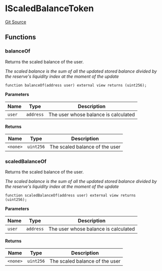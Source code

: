# IScaledBalanceToken
[Git Source](https://github.com-hedgefarm/HedgeFarm/smart-farmer/blob/c90db012f9c5fe4b328d8988c68447eed814b014/contracts/yield/interface/aave/IScaledBalanceToken.sol)


## Functions
### balanceOf

Returns the scaled balance of the user.

*The scaled balance is the sum of all the updated stored balance divided by the reserve's liquidity index
at the moment of the update*


```solidity
function balanceOf(address user) external view returns (uint256);
```
**Parameters**

|Name|Type|Description|
|----|----|-----------|
|`user`|`address`|The user whose balance is calculated|

**Returns**

|Name|Type|Description|
|----|----|-----------|
|`<none>`|`uint256`|The scaled balance of the user|


### scaledBalanceOf

Returns the scaled balance of the user.

*The scaled balance is the sum of all the updated stored balance divided by the reserve's liquidity index
at the moment of the update*


```solidity
function scaledBalanceOf(address user) external view returns (uint256);
```
**Parameters**

|Name|Type|Description|
|----|----|-----------|
|`user`|`address`|The user whose balance is calculated|

**Returns**

|Name|Type|Description|
|----|----|-----------|
|`<none>`|`uint256`|The scaled balance of the user|


